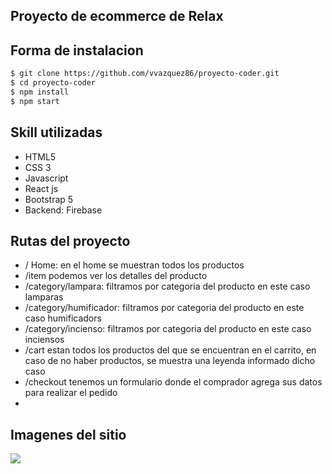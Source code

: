 ## Proyecto de ecommerce de Relax

## Forma de instalacion

```sh
$ git clone https://github.com/vvazquez86/proyecto-coder.git
$ cd proyecto-coder
$ npm install
$ npm start
```
## Skill utilizadas

- HTML5
- CSS 3
- Javascript
- React js
- Bootstrap 5
- Backend: Firebase

## Rutas del proyecto

- / Home: en el home se muestran todos los productos
- /item podemos ver los detalles del producto
- /category/lampara: filtramos por categoria del producto en este caso lamparas 
- /category/humificador: filtramos por categoria del producto en este caso humificadors
- /category/incienso: filtramos por categoria del producto en este caso inciensos
- /cart estan todos los productos del que se encuentran en el carrito, en caso de no haber productos, se muestra una leyenda informado dicho caso
- /checkout tenemos un formulario donde el comprador agrega sus datos para realizar el pedido
-
## Imagenes del sitio

![](https://i.ibb.co/n3NY5Tr/relax.png)
